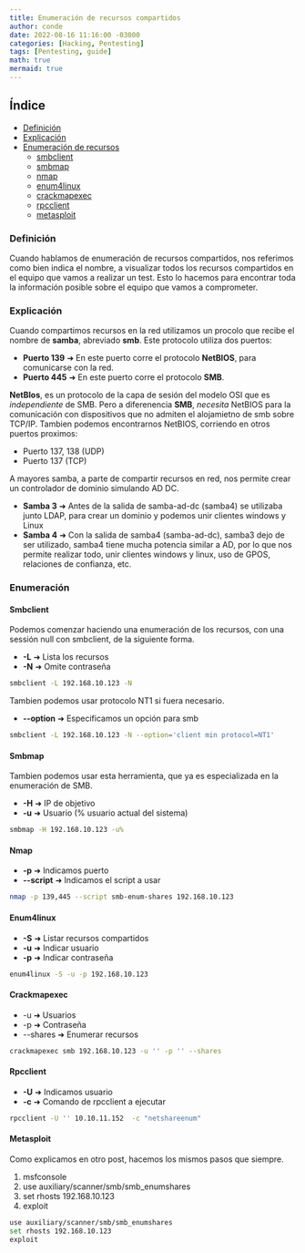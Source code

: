 ```yaml
---
title: Enumeración de recursos compartidos
author: conde
date: 2022-08-16 11:16:00 -03000 
categories: [Hacking, Pentesting]
tags: [Pentesting, guide]
math: true
mermaid: true
---
```


## Índice
- [Definición](#definición)
- [Explicación](#explicación)
- [Enumeración de recursos](#enumeración)
  - [smbclient](#smbclient) 
  - [smbmap](#smbmap)
  - [nmap](#nmap)
  - [enum4linux](#enum4linux)
  - [crackmapexec](#crackmapexec) 
  - [rpcclient](#rpcclient)
  - [metasploit](#metasploit)

### Definición 
Cuando hablamos de enumeración de recursos compartidos, nos referimos como bien indica el nombre, a visualizar todos los recursos
compartidos en el equipo que vamos a realizar un test. Esto lo hacemos para encontrar toda la información posible sobre el equipo
que vamos a comprometer. 

### Explicación
Cuando compartimos recursos en la red utilizamos un procolo que recibe el nombre de **samba**, abreviado **smb**. Este protocolo utiliza
dos puertos: 
- **Puerto 139** ➜ En este puerto corre el protocolo **NetBIOS**, para comunicarse con la red. 
- **Puerto 445** ➜ En este puerto corre el protocolo **SMB**. 

**NetBIos**, es un protocolo de la capa de sesión del modelo OSI que es *independiente* de SMB. Pero a diferenencia **SMB**, *necesita* NetBIOS
para la comunicación con dispositivos que no admiten el alojamietno de smb sobre TCP/IP. Tambien podemos encontrarnos NetBIOS, corriendo en otros 
puertos proximos: 
- Puerto 137, 138 (UDP) 
- Puerto 137 (TCP) 

A mayores samba, a parte de compartir recursos en red, nos permite crear un controlador de dominio simulando AD DC. 
- **Samba 3** ➜ Antes de la salida de samba-ad-dc (samba4) se utilizaba junto LDAP, para crear un dominio y podemos unir clientes windows y Linux 
- **Samba 4** ➜ Con la salida de samba4 (samba-ad-dc), samba3 dejo de ser utilizado, samba4 tiene mucha potencia similar a AD, por lo que nos permite realizar todo, unir clientes windows y linux, uso de GPOS, relaciones de confianza, etc. 


### Enumeración 
#### Smbclient
Podemos comenzar haciendo una enumeración de los recursos, con una sessión null con smbclient, de la siguiente forma.
- **-L** ➜ Lista los recursos
- **-N** ➜ Omite contraseña 

```bash
smbclient -L 192.168.10.123 -N 
```

Tambien podemos usar protocolo NT1 si fuera necesario. 
- **\--option** ➜ Especificamos un opción para smb 

```bash
smbclient -L 192.168.10.123 -N --option='client min protocol=NT1'
```

#### Smbmap 
Tambien podemos usar esta herramienta, que ya es especializada en la enumeración de SMB.
- **-H** ➜ IP de objetivo
- **-u** ➜ Usuario (% usuario actual del sistema)

```bash
smbmap -H 192.168.10.123 -u%
```

#### Nmap 
- **-p** ➜ Indicamos puerto 
- **\--script** ➜ Indicamos el script a usar

```bash
nmap -p 139,445 --script smb-enum-shares 192.168.10.123
```

#### Enum4linux
- **-S** ➜ Listar recursos compartidos
- **-u** ➜ Indicar usuario
- **-p** ➜ Indicar contraseña 

```bash
enum4linux -S -u -p 192.168.10.123
```

#### Crackmapexec
- -u ➜ Usuarios
- -p ➜ Contraseña 
- \--shares ➜ Enumerar recursos

```bash
crackmapexec smb 192.168.10.123 -u '' -p '' --shares
```

#### Rpcclient 
- **-U** ➜ Indicamos usuario
- **-c** ➜ Comando de rpcclient a ejecutar

```bash
rpcclient -U '' 10.10.11.152  -c "netshareenum"
```

#### Metasploit 
Como explicamos en otro post, hacemos los mismos pasos que siempre. 
1. msfconsole
2. use auxiliary/scanner/smb/smb_enumshares 
3. set rhosts 192.168.10.123
4. exploit

```bash
use auxiliary/scanner/smb/smb_enumshares 
set rhosts 192.168.10.123
exploit
```
